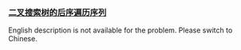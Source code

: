 ### [二叉搜索树的后序遍历序列](https://leetcode.com/problems/er-cha-sou-suo-shu-de-hou-xu-bian-li-xu-lie-lcof)

English description is not available for the problem. Please switch to Chinese.